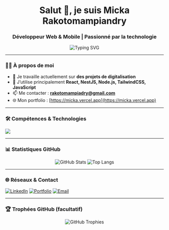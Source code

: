 <h1 align="center">Salut 👋, je suis Micka Rakotomampiandry</h1>
<h3 align="center">Développeur Web & Mobile | Passionné par la technologie</h3>

<p align="center">
  <img src="https://readme-typing-svg.demolab.com?font=Fira+Code&pause=1000&center=true&width=435&lines=Développeur+FullStack;Toujours+en+apprentissage;Créateur+de+solutions+modernes" alt="Typing SVG" />
</p>

---

### 👨‍💻 À propos de moi

- 🔭 Je travaille actuellement sur **des projets de digitalisation**
- 🌱 J’utilise principalement **React, NestJS, Node.js, TailwindCSS, JavaScript**
- 📫 Me contacter : **rakotomampiadry@gmail.com**
- 🌐 Mon portfolio : [https://micka.vercel.app](https://micka.vercel.app)

---

### 🛠️ Compétences & Technologies

<img src="https://skillicons.dev/icons?i=react,nestjs,nodejs,tailwind,js,ts,github,vscode" />

---

### 📊 Statistiques GitHub

<p align="center">
  <img src="https://github-readme-stats.vercel.app/api?username=ton-nom-utilisateur&show_icons=true&theme=radical" alt="GitHub Stats" />
  <img src="https://github-readme-stats.vercel.app/api/top-langs/?username=ton-nom-utilisateur&layout=compact&theme=radical" alt="Top Langs" />
</p>

---

### 🌐 Réseaux & Contact

[![LinkedIn](https://img.shields.io/badge/-LinkedIn-blue?style=flat&logo=linkedin)](https://linkedin.com/in/ton-profil)
[![Portfolio](https://img.shields.io/badge/-Portfolio-black?style=flat&logo=web)](https://micka.vercel.app)
[![Email](https://img.shields.io/badge/-Email-red?style=flat&logo=gmail)](mailto:rakotomampiadry@gmail.com)

---

### 🏆 Trophées GitHub (facultatif)

<p align="center">
  <img src="https://github-profile-trophy.vercel.app/?username=ton-nom-utilisateur&theme=radical" alt="GitHub Trophies" />
</p>
